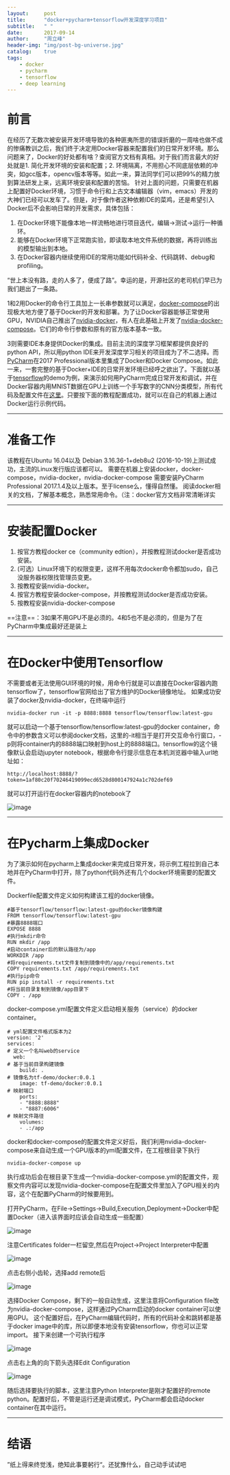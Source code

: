 ```yaml
---
layout:     post
title:      "docker+pycharm+tensorflow开发深度学习项目"
subtitle:   " "
date:       2017-09-14
author:     "周立峰"
header-img: "img/post-bg-universe.jpg"
catalog:    true
tags:
    - docker
    - pycharm
    - tensorflow
    - deep learning
---
```



# 前言
在经历了无数次被安装开发环境导致的各种匪夷所思的错误折磨的一周啥也做不成的惨痛教训之后，我们终于决定用Docker容器来配置我们的日常开发环境。那么问题来了，Docker的好处都有啥？查阅官方文档有真相。对于我们而言最大的好处就是1. 简化开发环境的安装和配置；2. 环境隔离，不用担心不同底层依赖的冲突，如gcc版本，opencv版本等等。如此一来，算法同学们可以把99%的精力放到算法研发上来，远离环境安装和配置的苦恼。
针对上面的问题，只需要在机器上配置好Docker环境，习惯于命令行和上古文本编辑器（vim，emacs）开发的大神们已经可以发车了。但是，对于像作者这种依赖IDE的菜鸡，还是希望引入Docker后不会影响日常的开发需求，具体包括：
1. 在Docker环境下能像本地一样流畅地进行项目迭代，编辑->测试->运行一种循环。
2. 能够在Docker环境下正常跑实验，即读取本地文件系统的数据，再将训练出的模型输出到本地。
3. 在Docker容器内继续使用IDE的常用功能如代码补全、代码跳转、debug和profiling。

“世上本没有路，走的人多了，便成了路”。幸运的是，开源社区的老司机们早已为我们趟出了一条路。

1和2用Docker的命令行工具加上一长串参数就可以满足，[docker-compose](https://docs.docker.com/compose/)的出现极大地方便了基于Docker的开发和部署。为了让Docker容器能够正常使用GPU，NVIDIA自己推出了[nvidia-docker](https://github.com/NVIDIA/nvidia-docker)，有人在此基础上开发了[nvidia-docker-compose](https://github.com/eywalker/nvidia-docker-compose)。它们的命令行参数和原有的官方版本基本一致。

3则需要IDE本身提供Docker的集成。目前主流的深度学习框架都提供良好的python API，所以用python IDE来开发深度学习相关的项目成为了不二选择。而[PyCharm](https://blog.jetbrains.com/pycharm/2017/03/docker-compose-getting-flask-up-and-running/)在2017 Professional版本里集成了Docker和Docker Compose。如此一来，一套完整的基于Docker+IDE的日常开发环境已经呼之欲出了。下面就以基于[tensorflow](https://www.tensorflow.org/)的demo为例，来演示如何用PyCharm完成日常开发和调试，并在Docker容器内用MNIST数据在GPU上训练一个手写数字的CNN分类模型，所有代码及配置文件在[这里](https://github.com/fanOfJava/tf-docker-pycharm-demo)。只要按下面的教程配置成功，就可以在自己的机器上通过Docker运行示例代码。

---
# 准备工作
该教程在Ubuntu 16.04以及 Debian 3.16.36-1+deb8u2 (2016-10-19)上测试成功，主流的Linux发行版应该都可以。
需要在机器上安装docker，docker-compose，nvidia-docker，nvidia-docker-compose
需要安装PyCharm Professional 2017.1.4及以上版本。至于license么，懂得自然懂。
阅读docker相关的文档，了解基本概念，熟悉常用命令。（注：docker官方文档非常清晰详实

---
# 安装配置Docker
1. 按官方教程docker ce（community edtion），并按教程测试docker是否成功安装。
2. (可选）Linux环境下的权限变更，这样不用每次docker命令都加sudo，自己没服务器权限找管理员变更。
3. 按教程安装nvidia-docker。
4. 按官方教程安装docker-compose，并按教程测试docker是否成功安装。
5. 按教程安装nvidia-docker-compose

==注意==：3如果不用GPU不是必须的。4和5也不是必须的，但是为了在PyCharm中集成最好还是装上

---
# 在Docker中使用Tensorflow
不需要或者无法使用GUI环境的时候，用命令行就是可以直接在Docker容器内跑tensorflow了，tensorflow官网给出了官方维护的Docker镜像地址。
如果成功安装了docker及nvidia-docker，在终端中运行

```
nvidia-docker run -it -p 8888:8888 tensorflow/tensorflow:latest-gpu

```
就可以启动一个基于tensorflow/tensorflow:latest-gpu的docker container，命令中的参数含义可以参阅docker文档，这里的-it相当于是打开交互命令行窗口，-p则将container内的8888端口映射到host上的8888端口。tensorflow的这个镜像默认会启动jupyter notebook，根据命令行提示信息在本机浏览器中输入url地址如：

```
http://localhost:8888/?token=1af80c20f70246419099ecd6528d800147924a1c702def69

```
就可以打开运行在docker容器内的notebook了

![image](http://mt1.baidu.com/timg?shitu&quality=100&sharpen=100&er=&imgtype=0&wh_rate=null&size=h120&sec=1505351430&di=e0fa8618f7eeec19361347446c4d4d50&src=http%3A%2F%2Fg.hiphotos.baidu.com%2Fimage%2F%2570%2569%2563%2Fitem%2Fa50f4bfbfbedab643587cbeafc36afc379311e26.jpg)



---
# 在Pycharm上集成Docker
为了演示如何在pycharm上集成docker来完成日常开发，将示例工程拉到自己本地并在PyCharm中打开，除了python代码外还有几个docker环境需要的配置文件。

Dockerfile配置文件定义如何构建该工程的docker镜像。

```
#基于tensorflow/tensorflow:latest-gpu的docker镜像构建
FROM tensorflow/tensorflow:latest-gpu
#暴露8888端口
EXPOSE 8888
#执行mkdir命令
RUN mkdir /app
#启动container后的默认路径为/app
WORKDIR /app
#将requirements.txt文件复制到镜像中的/app/requirements.txt
COPY requirements.txt /app/requirements.txt
#执行pip命令
RUN pip install -r requirements.txt
#将当前目录复制到镜像/app目录下
COPY . /app
```
docker-compose.yml配置文件定义启动相关服务（service）的docker container。

```
# yml配置文件格式版本为2
version: '2'
services:
# 定义一个名叫web的service
  web:
# 基于当前目录构建镜像
    build: .
# 镜像名为tf-demo/docker:0.0.1
    image: tf-demo/docker:0.0.1
# 映射端口
    ports:
    - "8888:8888"
    - "8887:6006"
# 映射文件路径
    volumes:
    - .:/app
```
docker和docker-compose的配置文件定义好后，我们利用nvidia-docker-compose来自动生成一个GPU版本的yml配置文件，在工程根目录下执行

```
nvidia-docker-compose up

```
执行成功后会在根目录下生成一个nvidia-docker-compose.yml的配置文件，观察文件内容可以发现nvidia-docker-compose在配置文件里加入了GPU相关的内容，这个在配置PyCharm的时候要用到。

打开PyCharm，在File->Settings->Build,Execution,Deployment→Docker中配置Docker（进入该界面时应该会自动生成一些配置）

![image](http://mt1.baidu.com/timg?shitu&quality=100&sharpen=100&er=&imgtype=0&wh_rate=null&size=h120&sec=1505350942&di=8cb3a04ea99b5e6d634ac1cc0c40cf11&src=http%3A%2F%2Fe.hiphotos.baidu.com%2Fimage%2F%2570%2569%2563%2Fitem%2F8c1001e93901213f7c07d5f65fe736d12f2e95e0.jpg)

注意Certificates folder一栏留空,然后在Project→Project Interpreter中配置

![image](http://mt1.baidu.com/timg?shitu&quality=100&sharpen=100&er=&imgtype=0&wh_rate=null&size=h120&sec=1505351236&di=bd8dad380fa6b42b2dfed2f93a71670c&src=http%3A%2F%2Ff.hiphotos.baidu.com%2Fimage%2F%2570%2569%2563%2Fitem%2Fa8773912b31bb051b50e34023d7adab44aede0f6.jpg)

点击右侧小齿轮，选择add remote后

![image](http://mt1.baidu.com/timg?shitu&quality=100&sharpen=100&er=&imgtype=0&wh_rate=null&size=h120&sec=1505351250&di=71bd98cd4aa2e5ce5f8327fe9ff6d22a&src=http%3A%2F%2Ff.hiphotos.baidu.com%2Fimage%2F%2570%2569%2563%2Fitem%2F32fa828ba61ea8d30857f32e9c0a304e251f58a7.jpg)

选择Docker Compose，剩下的一般自动生成，这里注意将Configuration file改为nvidia-docker-compose，这样通过PyCharm启动的docker container可以使用GPU。
这个配置好后，在PyCharm编辑代码时，所有的代码补全和跳转都是基于docker image中的库，所以即便本地没有安装tensorflow，你也可以正常import。
接下来创建一个可执行程序

![image](http://mt1.baidu.com/timg?shitu&quality=100&sharpen=100&er=&imgtype=0&wh_rate=null&size=h120&sec=1505351262&di=526c8e6aced35e4eac0ef0d6796be50e&src=http%3A%2F%2Fh.hiphotos.baidu.com%2Fimage%2F%2570%2569%2563%2Fitem%2F9825bc315c6034a881e83fabc013495409237696.jpg)

点击右上角的向下箭头选择Edit Configuration

![image](http://mt1.baidu.com/timg?shitu&quality=100&sharpen=100&er=&imgtype=0&wh_rate=null&size=h120&sec=1505351278&di=ae665e4bbd237fb8710c4641394e058f&src=http%3A%2F%2Fg.hiphotos.baidu.com%2Fimage%2F%2570%2569%2563%2Fitem%2F060828381f30e924e6f71b1b47086e061d95f74d.jpg)

随后选择要执行的脚本，这里注意Python Interpreter是刚才配置好的remote python。配置好后，不管是运行还是调试模式，PyCharm都会启动docker container在其中运行。

---
# 结语
”纸上得来终觉浅，绝知此事要躬行“。还犹豫什么，自己动手试试吧








